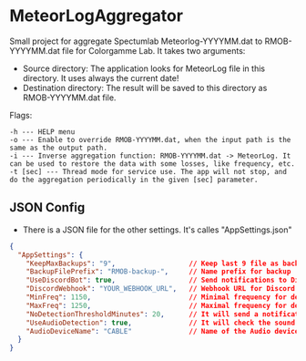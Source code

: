 # MeteorLogAggregator
Small project for aggregate Spectumlab Meteorlog-YYYYMM.dat to RMOB-YYYYMM.dat file for Colorgamme Lab.
It takes two arguments:
- Source directory: The application looks for MeteorLog file in this directory. It uses always the current date!
- Destination directory: The result will be saved to this directory as RMOB-YYYYMM.dat file.

Flags:
```
-h --- HELP menu
-o --- Enable to override RMOB-YYYYMM.dat, when the input path is the same as the output path. 
-i --- Inverse aggregation function: RMOB-YYYYMM.dat -> MeteorLog. It can be used to restore the data with some losses, like frequency, etc.
-t [sec] --- Thread mode for service use. The app will not stop, and do the aggregation periodically in the given [sec] parameter.
```

## JSON Config
- There is a JSON file for the other settings. It's calles "AppSettings.json"

```json
{
  "AppSettings": {
    "KeepMaxBackups": "9",					// Keep last 9 file as backup.
    "BackupFilePrefix": "RMOB-backup-",		// Name prefix for backup
    "UseDiscordBot": true,					// Send notifications to Discord
    "DiscordWebhook": "YOUR_WEBHOOK_URL",	// Webhook URL for Discord
    "MinFreq": 1150,						// Minimal frequency for detection (Hz)
    "MaxFreq": 1250,						// Maximal frequency for detection (Hz)
    "NoDetectionThresholdMinutes": 20,		// It will send a notification if there were no detections in the given hour after 20 minutes
    "UseAudioDetection": true,				// It will check the sound input if it has signal on it. It's for checking SdrUno crashes.
    "AudioDeviceName": "CABLE"				// Name of the Audio device to check
  }
}

```

